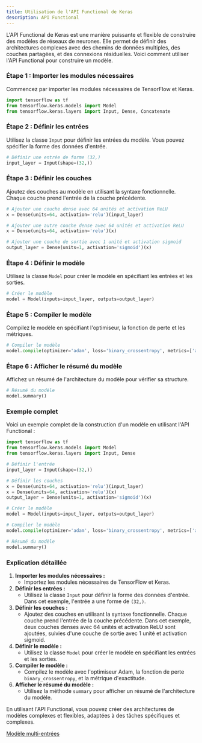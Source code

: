 ```yaml
---
title: Utilisation de l'API Functional de Keras
description: API Functional
---
```


L'API Functional de Keras est une manière puissante et flexible de construire des modèles de réseaux de neurones. Elle permet de définir des architectures complexes avec des chemins de données multiples, des couches partagées, et des connexions résiduelles. Voici comment utiliser l'API Functional pour construire un modèle.

### Étape 1 : Importer les modules nécessaires

Commencez par importer les modules nécessaires de TensorFlow et Keras.

```python
import tensorflow as tf
from tensorflow.keras.models import Model
from tensorflow.keras.layers import Input, Dense, Concatenate

```

### Étape 2 : Définir les entrées

Utilisez la classe `Input` pour définir les entrées du modèle. Vous pouvez spécifier la forme des données d'entrée.

```python
# Définir une entrée de forme (32,)
input_layer = Input(shape=(32,))

```

### Étape 3 : Définir les couches

Ajoutez des couches au modèle en utilisant la syntaxe fonctionnelle. Chaque couche prend l'entrée de la couche précédente.

```python
# Ajouter une couche dense avec 64 unités et activation ReLU
x = Dense(units=64, activation='relu')(input_layer)

# Ajouter une autre couche dense avec 64 unités et activation ReLU
x = Dense(units=64, activation='relu')(x)

# Ajouter une couche de sortie avec 1 unité et activation sigmoid
output_layer = Dense(units=1, activation='sigmoid')(x)

```

### Étape 4 : Définir le modèle

Utilisez la classe `Model` pour créer le modèle en spécifiant les entrées et les sorties.

```python
# Créer le modèle
model = Model(inputs=input_layer, outputs=output_layer)

```

### Étape 5 : Compiler le modèle

Compilez le modèle en spécifiant l'optimiseur, la fonction de perte et les métriques.

```python
# Compiler le modèle
model.compile(optimizer='adam', loss='binary_crossentropy', metrics=['accuracy'])

```

### Étape 6 : Afficher le résumé du modèle

Affichez un résumé de l'architecture du modèle pour vérifier sa structure.

```python
# Résumé du modèle
model.summary()

```

### Exemple complet

Voici un exemple complet de la construction d'un modèle en utilisant l'API Functional :

```python
import tensorflow as tf
from tensorflow.keras.models import Model
from tensorflow.keras.layers import Input, Dense

# Définir l'entrée
input_layer = Input(shape=(32,))

# Définir les couches
x = Dense(units=64, activation='relu')(input_layer)
x = Dense(units=64, activation='relu')(x)
output_layer = Dense(units=1, activation='sigmoid')(x)

# Créer le modèle
model = Model(inputs=input_layer, outputs=output_layer)

# Compiler le modèle
model.compile(optimizer='adam', loss='binary_crossentropy', metrics=['accuracy'])

# Résumé du modèle
model.summary()

```

### Explication détaillée

1. **Importer les modules nécessaires :**
   - Importez les modules nécessaires de TensorFlow et Keras.
2. **Définir les entrées :**
   - Utilisez la classe `Input` pour définir la forme des données d'entrée. Dans cet exemple, l'entrée a une forme de `(32,)`.
3. **Définir les couches :**
   - Ajoutez des couches en utilisant la syntaxe fonctionnelle. Chaque couche prend l'entrée de la couche précédente. Dans cet exemple, deux couches denses avec 64 unités et activation ReLU sont ajoutées, suivies d'une couche de sortie avec 1 unité et activation sigmoid.
4. **Définir le modèle :**
   - Utilisez la classe `Model` pour créer le modèle en spécifiant les entrées et les sorties.
5. **Compiler le modèle :**
   - Compilez le modèle avec l'optimiseur Adam, la fonction de perte `binary_crossentropy`, et la métrique d'exactitude.
6. **Afficher le résumé du modèle :**
   - Utilisez la méthode `summary` pour afficher un résumé de l'architecture du modèle.

En utilisant l'API Functional, vous pouvez créer des architectures de modèles complexes et flexibles, adaptées à des tâches spécifiques et complexes.

[Modèle multi-entrées](https://www.notion.so/Mod-le-multi-entr-es-b54e2f7146914fe9be321e02b6cde0c0?pvs=21)
